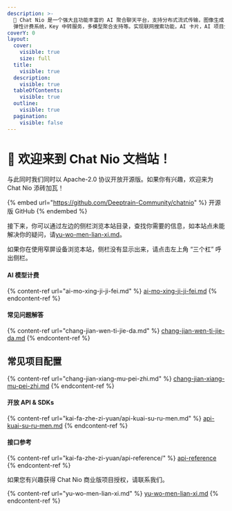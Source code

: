 ```yaml
---
description: >-
  🚀 Chat Nio 是一个强大且功能丰富的 AI 聚合聊天平台，支持分布式流式传输，图像生成，对话跨设备自动同步和分享功能，实现订阅和 Token
  弹性计费系统，Key 中转服务，多模型聚合支持等。实现联网搜索功能，AI 卡片，AI 项目生成器等功能。
coverY: 0
layout:
  cover:
    visible: true
    size: full
  title:
    visible: true
  description:
    visible: true
  tableOfContents:
    visible: true
  outline:
    visible: true
  pagination:
    visible: false
---
```


# 👋 欢迎来到 Chat Nio 文档站！

与此同时我们同时以 Apache-2.0 协议开放开源版。如果你有兴趣，欢迎来为 Chat Nio 添砖加瓦！

{% embed url="https://github.com/Deeptrain-Community/chatnio" %}
开源版 GitHub
{% endembed %}

接下来，你可以通过左边的侧栏浏览本站目录，查找你需要的信息，如本站点未能解决你的疑问，请[yu-wo-men-lian-xi.md](yu-wo-men-lian-xi.md "mention")。

如果你在使用窄屏设备浏览本站，侧栏没有显示出来，请点击左上角 “三个杠” 呼出侧栏。

#### AI 模型计费

{% content-ref url="ai-mo-xing-ji-ji-fei.md" %}
[ai-mo-xing-ji-ji-fei.md](ai-mo-xing-ji-ji-fei.md)
{% endcontent-ref %}

#### 常见问题解答

{% content-ref url="chang-jian-wen-ti-jie-da.md" %}
[chang-jian-wen-ti-jie-da.md](chang-jian-wen-ti-jie-da.md)
{% endcontent-ref %}

## 常见项目配置

{% content-ref url="chang-jian-xiang-mu-pei-zhi.md" %}
[chang-jian-xiang-mu-pei-zhi.md](chang-jian-xiang-mu-pei-zhi.md)
{% endcontent-ref %}

#### 开放 API & SDKs

{% content-ref url="kai-fa-zhe-zi-yuan/api-kuai-su-ru-men.md" %}
[api-kuai-su-ru-men.md](kai-fa-zhe-zi-yuan/api-kuai-su-ru-men.md)
{% endcontent-ref %}

#### 接口参考

{% content-ref url="kai-fa-zhe-zi-yuan/api-reference/" %}
[api-reference](kai-fa-zhe-zi-yuan/api-reference/)
{% endcontent-ref %}



如果您有兴趣获得 Chat Nio 商业版项目授权，请联系我们。

{% content-ref url="yu-wo-men-lian-xi.md" %}
[yu-wo-men-lian-xi.md](yu-wo-men-lian-xi.md)
{% endcontent-ref %}
